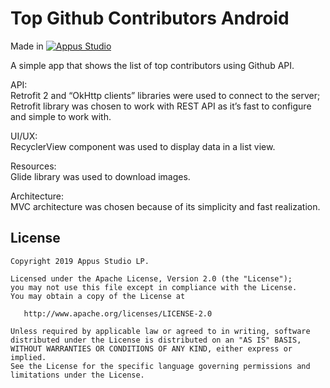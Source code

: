 Top Github Contributors Android
=====================


Made in [![Appus Studio](https://github.com/appus-studio/top-github-contributors-android/blob/master/image/appus.png)](https://appus.software)

A simple app that shows the list of top contributors using Github API.

API:<br />
Retrofit 2 and “OkHttp clients” libraries were used to connect to the server;<br />
Retrofit library was chosen to work with REST API as it’s fast to configure and simple to work with.

UI/UX:<br />
RecyclerView component was used to display data in a list view.

Resources:<br />
Glide library was used to download images.

Architecture:<br />
MVC architecture was chosen because of its simplicity and fast realization.

License
--------

    Copyright 2019 Appus Studio LP.

    Licensed under the Apache License, Version 2.0 (the "License");
    you may not use this file except in compliance with the License.
    You may obtain a copy of the License at

       http://www.apache.org/licenses/LICENSE-2.0

    Unless required by applicable law or agreed to in writing, software
    distributed under the License is distributed on an "AS IS" BASIS,
    WITHOUT WARRANTIES OR CONDITIONS OF ANY KIND, either express or implied.
    See the License for the specific language governing permissions and
    limitations under the License.
